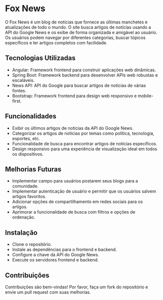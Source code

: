 # Fox News

O Fox News é um blog de notícias que fornece as últimas manchetes e atualizações de todo o mundo. O site busca artigos de notícias usando a API do Google News e os exibe de forma organizada e amigável ao usuário. Os usuários podem navegar por diferentes categorias, buscar tópicos específicos e ler artigos completos com facilidade.

## Tecnologias Utilizadas
- Angular: Framework frontend para construir aplicações web dinâmicas.
- Spring Boot: Framework backend para desenvolver APIs web robustas e escaláveis.
- News API: API do Google para buscar artigos de notícias de várias fontes.
- Bootstrap: Framework frontend para design web responsivo e mobile-first.

## Funcionalidades
- Exibir os últimos artigos de notícias da API do Google News.
- Categorizar os artigos de notícias por temas como política, tecnologia, esportes, etc.
- Funcionalidade de busca para encontrar artigos de notícias específicos.
- Design responsivo para uma experiência de visualização ideal em todos os dispositivos.

## Melhorias Futuras
- Implementar campo para usuários postarem seus blogs para a comunidade.
- Implementar autenticação de usuário e permitir que os usuários salvem artigos favoritos.
- Adicionar opções de compartilhamento em redes sociais para os artigos.
- Aprimorar a funcionalidade de busca com filtros e opções de ordenação.

## Instalação
- Clone o repositório.
- Instale as dependências para o frontend e backend.
- Configure a chave da API do Google News.
- Execute os servidores frontend e backend.

## Contribuições
Contribuições são bem-vindas! Por favor, faça um fork do repositório e envie um pull request com suas melhorias.
